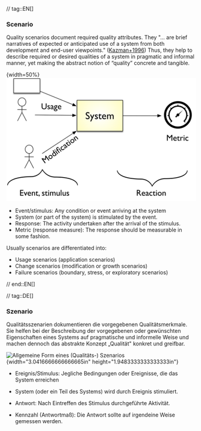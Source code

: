// tag::EN[]
### Scenario

Quality scenarios document required quality attributes.
They "... are brief narratives of expected or anticipated use of a system from both development and end-user viewpoints." ([Kazman+1996](#ref-kazman-1996))
Thus, they help to describe required or desired qualities of a system in pragmatic and informal manner, yet making the abstract notion of “quality” concrete and tangible.

  {width=50%}
  ![Generic form of (Quality) scenario](images/schematic-Q-scenario.png)

  * Event/stimulus: Any condition or event arriving at the system
  * System (or part of the system) is stimulated by the event.
  * Response: The activity undertaken after the arrival of the stimulus.
  * Metric (response measure): The response should be measurable in some fashion.

Usually scenarios are differentiated into:

* Usage scenarios (application scenarios)
* Change scenarios (modification or growth scenarios)
* Failure scenarios (boundary, stress, or exploratory scenarios)

// end::EN[]

// tag::DE[]
### Szenario

Qualitätsszenarien dokumentieren die vorgegebenen Qualitätsmerkmale.
Sie helfen bei der Beschreibung der vorgegebenen oder gewünschten
Eigenschaften eines Systems auf pragmatische und informelle Weise und
machen dennoch das abstrakte Konzept „Qualität" konkret und greifbar.

![Allgemeine Form eines (Qualitäts-) Szenarios](media/image14.jpeg){width="3.0416666666666665in"
height="1.9483333333333333in"}


-   Ereignis/Stimulus: Jegliche Bedingungen oder Ereignisse, die das
    System erreichen

-   System (oder ein Teil des Systems) wird durch Ereignis stimuliert.

-   Antwort: Nach Eintreffen des Stimulus durchgeführte Aktivität.

-   Kennzahl (Antwortmaß): Die Antwort sollte auf irgendeine Weise
    gemessen werden.
